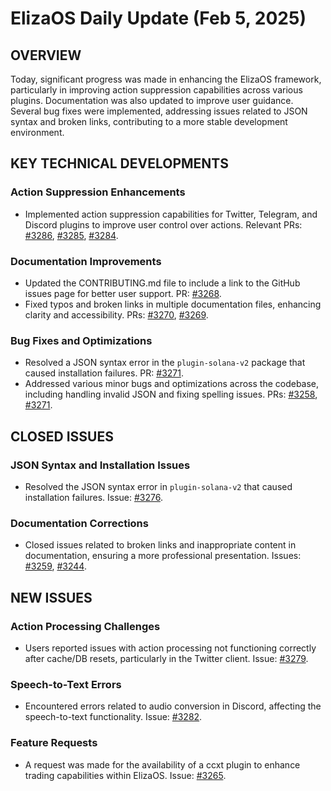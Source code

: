 # ElizaOS Daily Update (Feb 5, 2025)

## OVERVIEW 
Today, significant progress was made in enhancing the ElizaOS framework, particularly in improving action suppression capabilities across various plugins. Documentation was also updated to improve user guidance. Several bug fixes were implemented, addressing issues related to JSON syntax and broken links, contributing to a more stable development environment.

## KEY TECHNICAL DEVELOPMENTS

### Action Suppression Enhancements
- Implemented action suppression capabilities for Twitter, Telegram, and Discord plugins to improve user control over actions. Relevant PRs: [#3286](https://github.com/elizaos/eliza/pull/3286), [#3285](https://github.com/elizaos/eliza/pull/3285), [#3284](https://github.com/elizaos/eliza/pull/3284).

### Documentation Improvements
- Updated the CONTRIBUTING.md file to include a link to the GitHub issues page for better user support. PR: [#3268](https://github.com/elizaos/eliza/pull/3268).
- Fixed typos and broken links in multiple documentation files, enhancing clarity and accessibility. PRs: [#3270](https://github.com/elizaos/eliza/pull/3270), [#3269](https://github.com/elizaos/eliza/pull/3269).

### Bug Fixes and Optimizations
- Resolved a JSON syntax error in the `plugin-solana-v2` package that caused installation failures. PR: [#3271](https://github.com/elizaos/eliza/pull/3271).
- Addressed various minor bugs and optimizations across the codebase, including handling invalid JSON and fixing spelling issues. PRs: [#3258](https://github.com/elizaos/eliza/pull/3258), [#3271](https://github.com/elizaos/eliza/pull/3271).

## CLOSED ISSUES

### JSON Syntax and Installation Issues
- Resolved the JSON syntax error in `plugin-solana-v2` that caused installation failures. Issue: [#3276](https://github.com/elizaos/eliza/issues/3276).

### Documentation Corrections
- Closed issues related to broken links and inappropriate content in documentation, ensuring a more professional presentation. Issues: [#3259](https://github.com/elizaos/eliza/issues/3259), [#3244](https://github.com/elizaos/eliza/issues/3244).

## NEW ISSUES

### Action Processing Challenges
- Users reported issues with action processing not functioning correctly after cache/DB resets, particularly in the Twitter client. Issue: [#3279](https://github.com/elizaos/eliza/issues/3279).

### Speech-to-Text Errors
- Encountered errors related to audio conversion in Discord, affecting the speech-to-text functionality. Issue: [#3282](https://github.com/elizaos/eliza/issues/3282).

### Feature Requests
- A request was made for the availability of a ccxt plugin to enhance trading capabilities within ElizaOS. Issue: [#3265](https://github.com/elizaos/eliza/issues/3265).